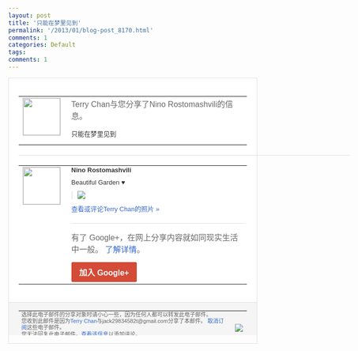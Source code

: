 ```yaml
---
layout: post
title: '只能在梦里见到'
permalink: '/2013/01/blog-post_8170.html'
comments: 1
categories: Default
tags: 
comments: 1
---
```

<!-- X-Notifications: 1:ea8851b230000000 -->

<div style="border:solid 1px #dfdfdf;color:#686868;font:13px Arial"><div style="background-color:#fff;padding:20px;"><table cellpadding="0" cellspacing="0"><tr><td style="padding-right:15px;vertical-align:top"><a href="https://plus.google.com/_/notifications/emlink?emr=14900066512970582018&amp;emid=CIjn1YCg07QCFcsDTAod-jIAAA&amp;path=%2F108643996575278738906&amp;dt=1357458775049&amp;uob=8"><img height="75" src="https://lh3.googleusercontent.com/-KKRGTyJ5Bl0/AAAAAAAAAAI/AAAAAAAAtnY/R4QEWIp3Ur0/s75-c-k-a/photo.jpg" style="border:solid 1px #cccccc;" width="75"/></a></td><td style="width:578px;color:#333;font:13px Arial;vertical-align:top"><div style="color:#686868;font:16px Arial;padding-bottom:15px">Terry Chan与您分享了Nino Rostomashvili的信息。</div><div style="padding-bottom:10px">只能在梦里见到</div></td></tr></table><div style="margin:20px 0;border-bottom:solid 1px #dfdfdf;width:670px"></div><table cellpadding="0" cellspacing="0"><tr><td style="padding-right:15px;vertical-align:top"><a href="https://plus.google.com/_/notifications/emlink?emr=14900066512970582018&amp;emid=CIjn1YCg07QCFcsDTAod-jIAAA&amp;path=%2F117176908342196183611&amp;dt=1357458775049&amp;uob=8"><img height="75" src="https://lh4.googleusercontent.com/-FRrCPT-WA8c/AAAAAAAAAAI/AAAAAAADVtc/lLeyebe6FWw/s75-c-k-a/photo.jpg" style="border:solid 1px #cccccc;" width="75"/></a></td><td style="width:578px;color:#333;font:13px Arial;vertical-align:top"><div style="font-weight:bold;padding-bottom:10px">Nino Rostomashvili</div><div style="padding-bottom:10px">Beautiful Garden ♥</div><div style="margin-bottom:10px;padding-left:10px; border-left:2px solid #EAEAEA"><span style="margin-right:5px"><a href="https://plus.google.com/_/notifications/emlink?emr=14900066512970582018&amp;emid=CIjn1YCg07QCFcsDTAod-jIAAA&amp;path=%2F108643996575278738906%2Fposts%2FbhWoL2jmugj%3Fgpinv%3DAMIXal9Jf73pV_aAmTIKvTUEiIm0oliGm8zNlztpQMb6V82zlKEeNclfxY8xQ2Eutl6WgmA7cIrvdACcjYfzsVsaAvF1N4jyZtGjk9k6WcgIWDRRJnS-68E&amp;dt=1357458775049&amp;uob=8" style="color:#3366CC;text-decoration:none;"><img border="0" src="https://lh5.googleusercontent.com/-C_HC0a4oaAE/UOklzbB-bPI/AAAAAAADZu4/qxb_2v2tpDs/w160/Beautiful%2BGarden%2B%25E2%2599%25A5.jpg" style="max-height:200px;max-width:275px"/></a></span></div><a href="https://plus.google.com/_/notifications/emlink?emr=14900066512970582018&amp;emid=CIjn1YCg07QCFcsDTAod-jIAAA&amp;path=%2Fphotos%2F117176908342196183611%2Falbums%2F5830232753722477073%2F5830232757967416562%3Fgpinv%3DAMIXal9Jf73pV_aAmTIKvTUEiIm0oliGm8zNlztpQMb6V82zlKEeNclfxY8xQ2Eutl6WgmA7cIrvdACcjYfzsVsaAvF1N4jyZtGjk9k6WcgIWDRRJnS-68E%26authkey%3DCLvYzMmJgICg_gE&amp;dt=1357458775049&amp;uob=8" style="color:#3366CC;text-decoration:none">查看或评论Terry Chan的照片 »</a><div style="margin-top:20px;border-top:solid 1px #dfdfdf"><div style="padding:15px 0;color:#686868;font:16px Arial">有了 Google+，在网上分享内容就如同现实生活中一般。 <a href="http://www.google.com/+/learnmore/" style="color:#3366CC;text-decoration:none">了解详情</a>。</div><a href="https://plus.google.com/_/notifications/emlink?emr=14900066512970582018&amp;emid=CIjn1YCg07QCFcsDTAod-jIAAA&amp;path=%2F%3Fgpinv%3DAMIXal9Jf73pV_aAmTIKvTUEiIm0oliGm8zNlztpQMb6V82zlKEeNclfxY8xQ2Eutl6WgmA7cIrvdACcjYfzsVsaAvF1N4jyZtGjk9k6WcgIWDRRJnS-68E&amp;dt=1357458775049&amp;uob=8" style="display:inline-block;padding:7px 15px;background-color:#d44b38; color:#fff;font-size:16px; font-weight:bold;border-radius:2px;-webkit-border-radius:2px; -moz-border-radius:2px;border:solid 1px #c43b28; white-space:nowrap;text-decoration:none">加入 Google+</a></div></td></tr></table></div><div style="border-top:solid 1px #dfdfdf;padding:0 20px; background-color:#f5f5f5"><table cellpadding="0" cellspacing="0" style="height:50px"><tbody><tr><td style="vertical-align:middle;width:100%; color:#636363;font:11px Arial; line-height:120%">选择此电子邮件的分享对象时请小心一些，因为任何人都可以转发此电子邮件。<br/>您收到此邮件是因为<a href="https://plus.google.com/_/notifications/emlink?emr=14900066512970582018&amp;emid=CIjn1YCg07QCFcsDTAod-jIAAA&amp;path=%2F108643996575278738906%3Fgpinv%3DAMIXal9Jf73pV_aAmTIKvTUEiIm0oliGm8zNlztpQMb6V82zlKEeNclfxY8xQ2Eutl6WgmA7cIrvdACcjYfzsVsaAvF1N4jyZtGjk9k6WcgIWDRRJnS-68E&amp;dt=1357458775049&amp;uob=8" style="color:#3366CC;text-decoration:none">Terry Chan</a>与jack29834582t@gmail.com分享了本邮件。 <a href="https://plus.google.com/_/notifications/emlink?emr=14900066512970582018&amp;emid=CIjn1YCg07QCFcsDTAod-jIAAA&amp;path=%2F_%2Fnonplus%2Femailsettings%3Fgpinv%3DAMIXal9Jf73pV_aAmTIKvTUEiIm0oliGm8zNlztpQMb6V82zlKEeNclfxY8xQ2Eutl6WgmA7cIrvdACcjYfzsVsaAvF1N4jyZtGjk9k6WcgIWDRRJnS-68E%26est%3DADH5u8UTlrhTNRxdSSslcGwYoQSefFuoaWE_YqJ6nn7D4QMV93hCRqLlDbAqWufm90vD4PVBqJGDTyFrMgYq20ANww1jPF4-3TiCik2EG41YrCFGKeDmrXpC6SbzgjMBo8-ZlHuuJomcCCV1213UmwB3F5yh8Z0uKw&amp;dt=1357458775049&amp;uob=8" style="color:#3366CC;text-decoration:none">取消订阅</a>这些电子邮件。<br/>您无法回复此电子邮件。<a href="https://plus.google.com/_/notifications/emlink?emr=14900066512970582018&amp;emid=CIjn1YCg07QCFcsDTAod-jIAAA&amp;path=%2F108643996575278738906%2Fposts%2FbhWoL2jmugj%3Fgpinv%3DAMIXal9Jf73pV_aAmTIKvTUEiIm0oliGm8zNlztpQMb6V82zlKEeNclfxY8xQ2Eutl6WgmA7cIrvdACcjYfzsVsaAvF1N4jyZtGjk9k6WcgIWDRRJnS-68E&amp;dt=1357458775049&amp;uob=8" style="color:#3366CC;text-decoration:none">查看该信息</a>以添加评论。<br/>Google Inc., 1600 Amphitheatre Pkwy, Mountain View, CA 94043 USA<br/></td><td><img src="https://ssl.gstatic.com/s2/oz/images/notifications/logo/google-plus-6617a72bb36cc548861652780c9e6ff1.png"/></td></tr></tbody></table></div></div>